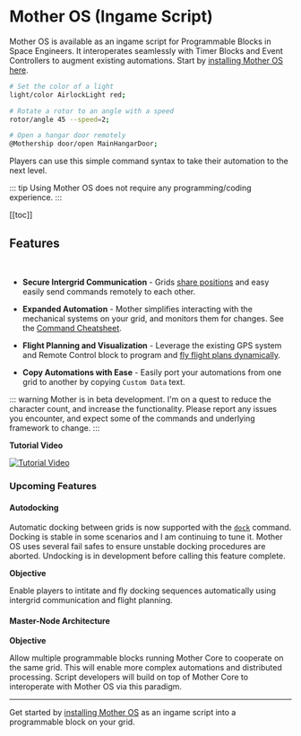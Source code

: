 <script setup lang="ts">
// import NavbarLink from '/.vuepress/components/NavbarLink.vue';
// import FeatureCard from '/.vuepress/components/FeatureCard.vue';
// import CardGroup from '/.vuepress/components/CardGroup.vue';

import { useClientData } from 'vuepress/client'
import { usePageData } from 'vuepress/client'


// const {
//   pageData,
// //   pageFrontmatter,
// //   pageHead,
// //   pageHeadTitle,
// //   pageLang,
// //   routeLocale,
//   siteData,
// } = useClientData()

// const {siteData} = useSiteData()

</script>

<!-- {{ $site.dev }} -->
<!-- {{pageData}} -->
<!-- {{ __VUEPRESS_VERSION__ }} -->

# Mother OS (Ingame Script)

<!-- [< Home](../README.md) -->
<Badge type="info" text="&nbsp;Beta&nbsp;" vertical="middle" />
<Badge type="warning" text="&nbsp;v0.2.12&nbsp;" vertical="middle" />

<!-- <CardGroup>
    <FeatureCard
        icon="" 
        title="Secure Communication" 
        description="Grids <a href='Modules/Core/Almanac.html'>share positions</a> and easy easily send commands remotely to each other."
    ></FeatureCard>
</CardGroup> -->

Mother OS is available as an ingame script for Programmable Blocks in Space Engineers. It interoperates seamlessly with Timer Blocks and Event Controllers to augment existing automations. Start by [installing Mother OS here](./Installation.md).

```bash title="Terminal"
# Set the color of a light
light/color AirlockLight red;

# Rotate a rotor to an angle with a speed
rotor/angle 45 --speed=2;

# Open a hangar door remotely
@Mothership door/open MainHangarDoor; 
```

Players can use this simple command syntax to take their automation to the next level.

::: tip
Using Mother OS does not require any programming/coding experience.
:::



<!-- [Install Mother OS](Installation.md) and take your automations to the next level! -->

<!-- <div> -->
<!-- <a class="route-link auto-link vp-hero-action-button primary" :href="`${$site.base}IngameScript/Installation.html`" aria-label="Install Mother OS" style="text-decoration: none;">Install Mother OS</a> -->
<!-- </div> -->

[[toc]]


## Features
<br>

- **Secure Intergrid Communication** - Grids [share positions](Modules/Core/Almanac.md) and easy easily send commands remotely to each other.
  
- **Expanded Automation** - Mother simplifies interacting with the mechanical systems on your grid, and monitors them for changes. See the [Command Cheatsheet](CommandCheatsheet.md).
  
- **Flight Planning and Visualization** - Leverage the existing GPS system and Remote Control block to program and [fly flight plans dynamically](Modules/Extension/FlightPlanningModule.md#flight-planning).
  
- **Copy Automations with Ease** - Easily port your automations from one grid to another by copying `Custom Data` text.

::: warning
Mother is in beta development. I'm on a quest to reduce the character count, and increase the functionality. Please report any issues you encounter, and expect some of the commands and underlying framework to change.
:::
<br>

**Tutorial Video**

[![Tutorial Video](https://img.youtube.com/vi/CgA6k1xQfVE/0.jpg)](https://www.youtube.com/watch?v=CgA6k1xQfVE)


### Upcoming Features

#### Autodocking
<Badge type="info" text="&nbsp;Beta&nbsp;" vertical="middle" />

Automatic docking between grids is now supported with the [`dock`](./Modules/Extension/DockingModule.md#dock) command. Docking is stable in some scenarios and I am continuing to tune it.  Mother OS uses several fail safes to ensure unstable docking procedures are aborted. Undocking is in development before calling this feature complete.

**Objective** 

Enable players to intitate and fly docking sequences automatically using intergrid communication and flight planning.

#### Master-Node Architecture
<Badge type="warning" text="&nbsp;In development&nbsp;" vertical="middle" />

**Objective** 

Allow multiple programmable blocks running Mother Core to cooperate on the same grid. This will enable more complex automations and distributed processing. Script developers will build on top of Mother Core to interoperate with Mother OS via this paradigm.

---

Get started by [installing Mother OS](./Installation.md) as an ingame script into a programmable block on your grid.